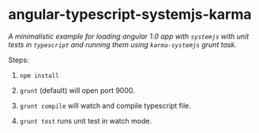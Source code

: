 # angular-typescript-systemjs-karma

_A minimalistic example for loading angular 1.0 app with `systemjs` with unit tests in `typescript` and running them using `karma-systemjs` grunt task._

Steps:

 1) `npm install`
 
 2) `grunt` (default) will open port 9000.
 
 3) `grunt compile` will watch and compile typescript file.
 
 4) `grunt test` runs unit test in watch mode.
